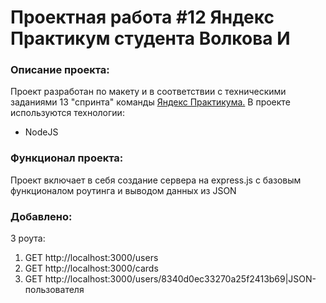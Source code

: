 # **Проектная работа #12 Яндекс Практикум студента Волкова И**

### Описание проекта:
Проект разработан по макету и в соответствии с техническими заданиями 13 "спринта" команды [Яндекс Практикума.](https://praktikum.yandex.ru) 
В проекте используются технологии:
* NodeJS


### Функционал проекта:
Проект включает в себя создание сервера на express.js с базовым функционалом роутинга и выводом данных из JSON

### Добавлено:
3 роута: 
1. GET http://localhost:3000/users
2. GET http://localhost:3000/cards
3. GET http://localhost:3000/users/8340d0ec33270a25f2413b69|JSON-пользователя
